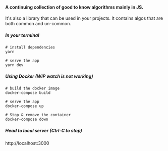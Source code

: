 #### A continuing collection of good to know algorithms mainly in JS.
It's also a library that can be used in your projects. It contains algos that are both common and un-common.

##### In your terminal
```
# install dependencies
yarn

# serve the app
yarn dev
```

##### Using Docker (WIP watch is not working)
```
# build the docker image
docker-compose build

# serve the app
docker-compose up

# Stop & remove the container
docker-compose down
```

##### Head to local server (Ctrl-C to stop)
http://localhost:3000
